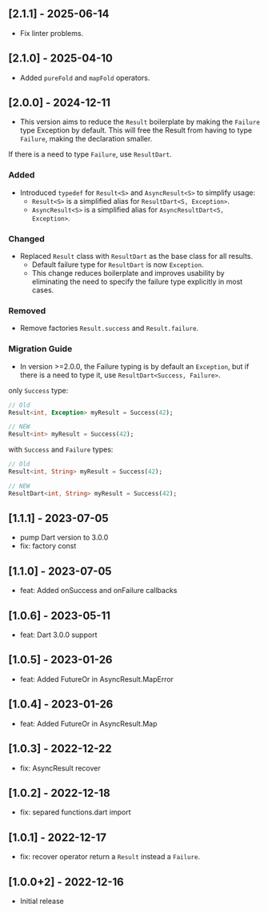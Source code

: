 ## [2.1.1] - 2025-06-14

- Fix linter problems.

## [2.1.0] - 2025-04-10

- Added `pureFold` and `mapFold` operators.

## [2.0.0] - 2024-12-11

- This version aims to reduce the `Result` boilerplate by making the `Failure` type Exception by default. This will free the Result from having to type `Failure`, making the declaration smaller.

If there is a need to type `Failure`, use `ResultDart`.

### Added
- Introduced `typedef` for `Result<S>` and `AsyncResult<S>` to simplify usage:
  - `Result<S>` is a simplified alias for `ResultDart<S, Exception>`.
  - `AsyncResult<S>` is a simplified alias for `AsyncResultDart<S, Exception>`.

### Changed
- Replaced `Result` class with `ResultDart` as the base class for all results.
  - Default failure type for `ResultDart` is now `Exception`.
  - This change reduces boilerplate and improves usability by eliminating the need to specify the failure type explicitly in most cases.

### Removed

- Remove factories `Result.success` and `Result.failure`.


### Migration Guide
- In version >=2.0.0, the Failure typing is by default an `Exception`, but if there is a need to type it, use `ResultDart<Success, Failure>`.

only `Success` type:
```dart
// Old
Result<int, Exception> myResult = Success(42);

// NEW
Result<int> myResult = Success(42);

```

with `Success` and `Failure` types:
```dart
// Old
Result<int, String> myResult = Success(42);

// NEW
ResultDart<int, String> myResult = Success(42);

```


## [1.1.1] - 2023-07-05

* pump Dart version to 3.0.0
* fix: factory const

## [1.1.0] - 2023-07-05

* feat: Added onSuccess and onFailure callbacks

## [1.0.6] - 2023-05-11

* feat: Dart 3.0.0 support

## [1.0.5] - 2023-01-26

* feat: Added FutureOr in AsyncResult.MapError

## [1.0.4] - 2023-01-26

* feat: Added FutureOr in AsyncResult.Map

## [1.0.3] - 2022-12-22

* fix: AsyncResult recover

## [1.0.2] - 2022-12-18

* fix: separed functions.dart import

## [1.0.1] - 2022-12-17

* fix: recover operator return a `Result` instead a `Failure`.

## [1.0.0+2] - 2022-12-16

* Initial release


